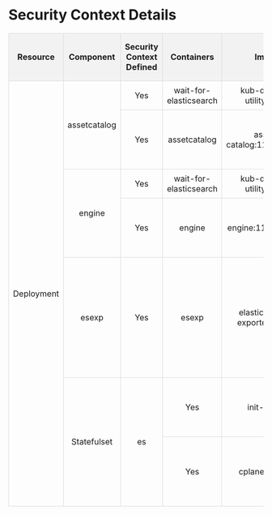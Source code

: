 <!DOCTYPE html>
<html lang="en">
<head>
    <meta charset="UTF-8">
    <meta name="viewport" content="width=device-width, initial-scale=1.0">
    <title>Security Context Table</title>
    <style>
        table {
            width: 100%;
            border-collapse: collapse;
        }
        th, td {
            border: 1px solid #ddd;
            padding: 8px;
            text-align: center;
        }
        th {
            background-color: #f2f2f2;
        }
        th[rowspan] {
            vertical-align: middle;
        }
    </style>
</head>
<body>
    <h1>Security Context Details</h1>
    <table>
        <tbody>
            <tr>
                <th rowspan="2">Resource</th>
                <th rowspan="2">Component</th>
                <th rowspan="2">Security Context Defined</th>
                <th rowspan="2">Containers</th>
                <th rowspan="2">Image</th>
                <th rowspan="2">Container Security Context defined</th>
                <th colspan="4">Run as</th>
                <th rowspan="2">Capabilities</th>
                <th rowspan="2">Privilege Escalation</th>
                <th rowspan="2">Privileged</th>
                <th rowspan="2">Seccomp Profile</th>
                <th rowspan="2">Read-only Root Filesystem</th>
                <th rowspan="2">Comments</th>
            </tr>
            <tr>
                <th>User</th>
                <th>UID</th>
                <th>GID</th>
                <th>Non Root</th>
            </tr>
            <!-- Example rows begin -->
            <tr>
                <td rowspan="9">Deployment</td>
                <td rowspan="2">assetcatalog</td>
                <td>Yes</td>
                <td>wait-for-elasticsearch</td>
                <td>kub-devops-utility:latest</td>
                <td>Yes</td>
                <td>sagadmin</td>
                <td>1724</td>
                <td>1724</td>
                <td>TRUE</td>
                <td>drop ALL</td>
                <td>FALSE</td>
                <td>FALSE</td>
                <td>RuntimeDefault</td>
                <td>TRUE</td>
                <td>NA</td>
            </tr>
            <tr>
                <td>Yes</td>
                <td>assetcatalog</td>
                <td>asset-catalog:11.1.3.0.167</td>
                <td>Yes</td>
                <td>webmethodsadmin</td>
                <td>1724</td>
                <td>1724</td>
                <td>TRUE</td>
                <td>drop ALL</td>
                <td>FALSE</td>
                <td>FALSE</td>
                <td>RuntimeDefault</td>
                <td>FALSE</td>
                <td>readOnlyRootFilesystem is set to false as application requires permission to create log directory</td>
            </tr>
            <tr>
                <td rowspan="2">engine</td>
                <td>Yes</td>
                <td>wait-for-elasticsearch</td>
                <td>kub-devops-utility:latest</td>
                <td>Yes</td>
                <td>sagadmin</td>
                <td>1724</td>
                <td>1724</td>
                <td>TRUE</td>
                <td>drop ALL</td>
                <td>FALSE</td>
                <td>FALSE</td>
                <td>RuntimeDefault</td>
                <td>TRUE</td>
                <td>NA</td>
            </tr>
            <tr>
                <td>Yes</td>
                <td>engine</td>
                <td>engine:11.1.3.0.170</td>
                <td>Yes</td>
                <td>webmethodsadmin</td>
                <td>1724</td>
                <td>1724</td>
                <td>TRUE</td>
                <td>drop ALL</td>
                <td>FALSE</td>
                <td>FALSE</td>
                <td>RuntimeDefault</td>
                <td>FALSE</td>
                <td>readOnlyRootFilesystem is set to false as application requires permission to create log directory</td>
            </tr>
            <!-- Repeat similar structure for other rows -->
            <tr>
                <td>esexp</td>
                <td>Yes</td>
                <td>esexp</td>
                <td>elasticsearch-exporter:v1.2.1</td>
                <td>Yes</td>
                <td>webmethodsadmin</td>
                <td>1724</td>
                <td>1724</td>
                <td>TRUE</td>
                <td>drop: SETPCAP, MKNOD, AUDIT_WRITE, CHOWN, NET_RAW, DAC_OVERRIDE, FOWNER, FSETID, KILL, SETGID, SETUID, NET_BIND_SERVICE, SYS_CHROOT, SETFCAPL</td>
                <td>FALSE</td>
                <td>FALSE</td>
                <td>RuntimeDefault</td>
                <td>TRUE</td>
                <td>NA</td>
            </tr>
            <tr>
                <td rowspan="2">Statefulset</td>
                <td rowspan="2">es</td>
                <td>Yes</td>
                <td>init-sysctl</td>
                <td>alpine:latest</td>
                <td>Yes</td>
                <td>root</td>
                <td>0</td>
                <td>NA</td>
                <td>FALSE</td>
                <td>drop ALL</td>
                <td>TRUE</td>
                <td>TRUE</td>
                <td>RuntimeDefault</td>
                <td>FALSE</td>
                <td>readOnlyRootFilesystem is set to false as application requires permission to write max_map_count</td>
            </tr>
            <tr>
                <td>Yes</td>
                <td>cplane-es-sts</td>
                <td>elasticsearch:8.14.3</td>
                <td>Yes</td>
                <td>elasticsearch</td>
                <td>1000</td>
                <td>1000</td>
                <td>FALSE</td>
                <td>drop ALL, add IPC_LOCK, SYS_RESOURCE, SYS_ADMIN, DAC_OVERRIDE, DAC_READ_SEARCH</td>
                <td>FALSE</td>
                <td>FALSE</td>
                <td>RuntimeDefault</td>
                <td>FALSE</td>
                <td>readOnlyRootFilesystem is set to false as application requires permission to create directory for snapshots</td>
            </tr>
        </tbody>
    </table>
</body>
</html>
